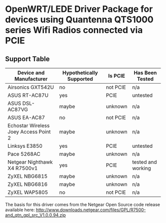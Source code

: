 OpenWRT/LEDE Driver Package for devices using Quantenna QTS1000 series Wifi Radios connected via PCIE
=====================================================================================================

Support Table
-------------------------------------------------------------------------------------------------------------
| Device and Manufacturer               | Hypothetically Supported | Is PCIE  | Has Been Tested    |
| ------------------------------------- | ------------------------ | -------- | ------------------ |
| Airsonics GXT542U                     | no                       | not PCIE | n/a                |
| ASUS RT-AC87U                         | yes                      | PCIE     | untested           |
| ASUS DSL-AC87VG                       | maybe                    | unknown  | n/a                |
| ASUS EA-AC87                          | no                       | not PCIE | n/a                |
| Echostar Wireless Joey Access Point 2 | maybe                    | unknown  | n/a                |
| Linksys E3850                         | yes                      | PCIE     | untested           |
| Pace 5268AC                           | maybe                    | unknown  | n/a                |
| Netgear Nighthawk X4 R7500v1          | yes                      | PCIE     | tested and working |
| ZyXEL NBG6815                         | maybe                    | unknown  | n/a                |
| ZyXEL NBG6816                         | maybe                    | unknown  | n/a                |
| ZyXEL WAP5805                         | no                       | not PCIE | n/a                |


The basis for this driver comes from the Netgear Open Source code release available here:
http://www.downloads.netgear.com/files/GPL/R7500-and_qtn_gpl_src_V1.0.0.94.zip
